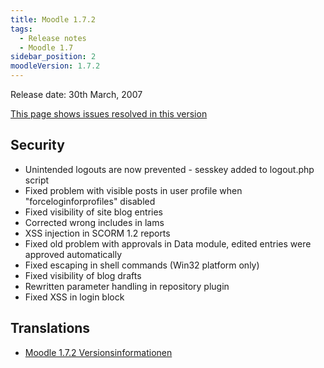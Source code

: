 ```yaml
---
title: Moodle 1.7.2
tags:
  - Release notes
  - Moodle 1.7
sidebar_position: 2
moodleVersion: 1.7.2
---
```

Release date: 30th March, 2007

[This page shows issues resolved in this version](http://tracker.moodle.org/secure/ReleaseNote.jspa?projectId=10011&styleName=Html&version=10174)

## Security

- Unintended logouts are now prevented - sesskey added to logout.php script
- Fixed problem with visible posts in user profile when "forceloginforprofiles" disabled
- Fixed visibility of site blog entries
- Corrected wrong includes in lams
- XSS injection in SCORM 1.2 reports
- Fixed old problem with approvals in Data module, edited entries were approved automatically
- Fixed escaping in shell commands (Win32 platform only)
- Fixed visibility of blog drafts
- Rewritten parameter handling in repository plugin
- Fixed XSS in login block

## Translations

- [Moodle 1.7.2 Versionsinformationen](https://docs.moodle.org/de/Moodle_1.7.2_Versionsinformationen)

